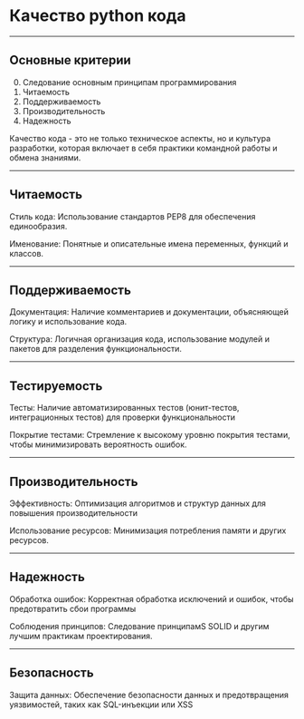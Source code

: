 # Качество python кода   

----
## Основные критерии  

0. Следование основным принципам программирования  
1. Читаемость     
2. Поддерживаемость    
3. Производительность    
4. Надежность    


Качество кода - это не только техническое аспекты, но и культура разработки, которая включает в себя практики командной работы и обмена знаниями.  

----
## Читаемость  

Стиль кода: Использование стандартов PEP8 для обеспечения единообразия.  

Именование: Понятные и описательные имена переменных, функций и классов.    


---
## Поддерживаемость  

Документация: Наличие комментариев и документации, объясняющей логику и использование кода.  

Структура: Логичная организация кода, использование модулей и пакетов для разделения функциональности.  


----
## Тестируемость  

Тесты: Наличие автоматизированных тестов (юнит-тестов, интеграционных тестов) для проверки функциональности  

Покрытие тестами: Стремление к высокому уровню покрытия тестами, чтобы минимизировать вероятность ошибок.  


----
## Производительность  

Эффективность: Оптимизация алгоритмов и структур данных для повышения производительности   

Использование ресурсов: Минимизация потребления памяти и других ресурсов.  


----
## Надежность  

Обработка ошибок: Корректная обработка исключений и ошибок, чтобы предотвратить сбои программы  

Соблюдения принципов: Следование принципамS SOLID и другим лучшим практикам проектирования.  


----
## Безопасность  

Защита данных: Обеспечение безопасности данных и предотвращения уязвимостей, таких как SQL-инъекции или XSS  
